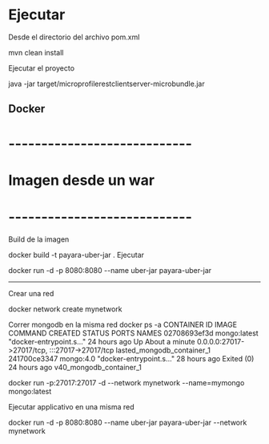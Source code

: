# Ejecutar

Desde el directorio del archivo pom.xml

mvn clean install


Ejecutar el proyecto

java -jar target/microprofilerestclientserver-microbundle.jar 

## Docker

# ----------------------------
# Imagen desde un war
# ----------------------------
Build de la imagen

docker build -t payara-uber-jar .
Ejecutar

docker run -d -p 8080:8080 --name uber-jar payara-uber-jar

----------------------------------------------------------
Crear una red

 docker network create mynetwork

Correr mongodb en la misma red
docker ps -a
CONTAINER ID   IMAGE          COMMAND                  CREATED         STATUS                     PORTS                                           NAMES
02708693ef3d   mongo:latest   "docker-entrypoint.s…"   24 hours ago    Up About a minute          0.0.0.0:27017->27017/tcp, :::27017->27017/tcp   lasted_mongodb_container_1
241700ce3347   mongo:4.0      "docker-entrypoint.s…"   28 hours ago    Exited (0) 24 hours ago                                                    v40_mongodb_container_1

docker run  -p:27017:27017 -d --network mynetwork --name=mymongo mongo:latest 



Ejecutar applicativo en una misma red

docker run -d -p 8080:8080 --name uber-jar payara-uber-jar --network mynetwork


